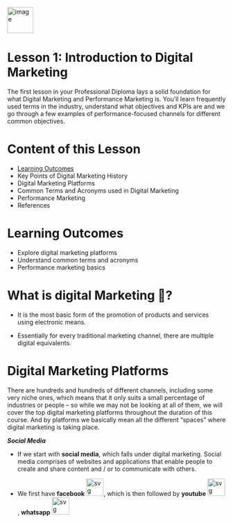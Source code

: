 <img src="https://opennuni.github.io/dit/img/k5vzrqrsbmqjth7qgmkt0ve7pvuk.png" alt="image" width="60" height="auto">

# Lesson 1: Introduction to Digital Marketing

The first lesson in your Professional Diploma lays a solid foundation for what Digital Marketing and Performance Marketing is. You'll learn frequently used terms in the industry, understand what objectives and KPIs are and we go through a few examples of performance-focused channels for different common objectives.

# Content of this Lesson

- [Learning Outcomes](#Learning-Outcomes)
- Key Points of Digital Marketing History 
- Digital Marketing Platforms 
- Common Terms and Acronyms used in Digital Marketing 
- Performance Marketing 
- References

# Learning Outcomes

- Explore digital marketing platforms 
- Understand common terms and acronyms 
- Performance marketing basics


# What is digital Marketing 🤔?

- It is the most basic form of the promotion of products and services using electronic means.

- Essentially for every traditional marketing channel, there are multiple digital equivalents.

# Digital Marketing Platforms

There are hundreds and hundreds of different channels, including some very niche ones, which means that it only suits a small percentage of industries or people – so while we may not be looking at all of them, we will cover the top digital marketing platforms throughout the duration of this course. And by platforms we basically mean all the different “spaces” where digital marketing is taking place. 

***Social Media***

- If we start with **social media**, which falls under digital marketing. Social media comprises of websites and applications that enable people to create and share content and / or to communicate with others.

- We first have **facebook** <img src="https://www.svgrepo.com/show/474322/facebook.svg" alt="svg" width="40" height="40">, which is then followed by **youtube** <img src="https://www.svgrepo.com/show/513089/youtube-168.svg" alt="svg" width="40" height="40">, **whatsapp**  <img src="https://www.svgrepo.com/show/378482/whatsapp-fill.svg" alt="svg" width="40" height="40">